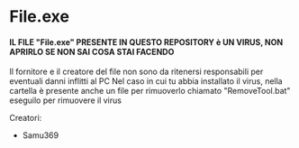 # File.exe


#### IL FILE "File.exe" PRESENTE IN QUESTO REPOSITORY è UN VIRUS, NON APRIRLO SE NON SAI COSA STAI FACENDO


Il fornitore e il creatore del file non sono da ritenersi responsabili per eventuali danni inflitti al PC
Nel caso in cui tu abbia installato il virus, nella cartella è presente anche un file per rimuoverlo chiamato "RemoveTool.bat" eseguilo per rimuovere il virus



Creatori:

- Samu369
